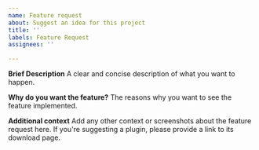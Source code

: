 ```yaml
---
name: Feature request
about: Suggest an idea for this project
title: ''
labels: Feature Request
assignees: ''

---
```


**Brief Description**
A clear and concise description of what you want to happen.

**Why do you want the feature?**
The reasons why you want to see the feature implemented.

**Additional context**
Add any other context or screenshots about the feature request here. If you're suggesting a plugin, please provide a link to its download page.
